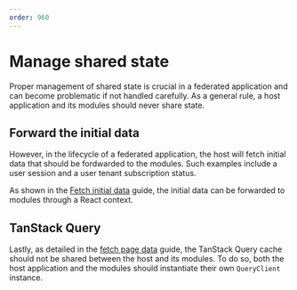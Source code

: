 ```yaml
---
order: 960
---
```


# Manage shared state

Proper management of shared state is crucial in a federated application and can become problematic if not handled carefully. As a general rule, a host application and its modules should never share state.

## Forward the initial data

However, in the lifecycle of a federated application, the host will fetch initial data that should be fordwarded to the modules. Such examples include a user session and a user tenant subscription status.

As shown in the [Fetch initial data](./fetch-initial-data.md#fetch-the-data-1) guide, the initial data can be forwarded to modules through a React context.

## TanStack Query

Lastly, as detailed in the [fetch page data](./fetch-page-data.md#setup-the-query-client) guide, the TanStack Query cache should not be shared between the host and its modules. To do so, both the host application and the modules should instantiate their own `QueryClient` instance.

